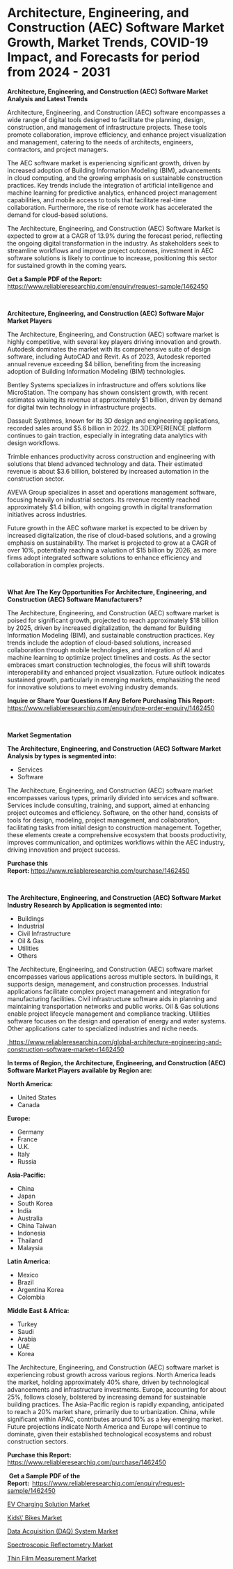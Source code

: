 <p><h1>Architecture, Engineering, and Construction (AEC) Software Market Growth, Market Trends, COVID-19 Impact, and Forecasts for period from 2024 - 2031</h1></p><p><strong>Architecture, Engineering, and Construction (AEC) Software Market Analysis and Latest Trends</strong></p>
<p><p>Architecture, Engineering, and Construction (AEC) software encompasses a wide range of digital tools designed to facilitate the planning, design, construction, and management of infrastructure projects. These tools promote collaboration, improve efficiency, and enhance project visualization and management, catering to the needs of architects, engineers, contractors, and project managers.</p><p>The AEC software market is experiencing significant growth, driven by increased adoption of Building Information Modeling (BIM), advancements in cloud computing, and the growing emphasis on sustainable construction practices. Key trends include the integration of artificial intelligence and machine learning for predictive analytics, enhanced project management capabilities, and mobile access to tools that facilitate real-time collaboration. Furthermore, the rise of remote work has accelerated the demand for cloud-based solutions.</p><p>The Architecture, Engineering, and Construction (AEC) Software Market is expected to grow at a CAGR of 13.9% during the forecast period, reflecting the ongoing digital transformation in the industry. As stakeholders seek to streamline workflows and improve project outcomes, investment in AEC software solutions is likely to continue to increase, positioning this sector for sustained growth in the coming years.</p></p>
<p><strong>Get a Sample PDF of the Report:&nbsp;</strong> <a href="https://www.reliableresearchiq.com/enquiry/request-sample/1462450?utm_campaign=1577&utm_medium=2&utm_source=Github&utm_content=ia&utm_term=15102024&utm_id=architecture-engineering-and-construction-aec-software">https://www.reliableresearchiq.com/enquiry/request-sample/1462450</a></p>
<p>&nbsp;</p>
<p><strong>Architecture, Engineering, and Construction (AEC) Software Major Market Players</strong></p>
<p><p>The Architecture, Engineering, and Construction (AEC) software market is highly competitive, with several key players driving innovation and growth. Autodesk dominates the market with its comprehensive suite of design software, including AutoCAD and Revit. As of 2023, Autodesk reported annual revenue exceeding $4 billion, benefiting from the increasing adoption of Building Information Modeling (BIM) technologies.</p><p>Bentley Systems specializes in infrastructure and offers solutions like MicroStation. The company has shown consistent growth, with recent estimates valuing its revenue at approximately $1 billion, driven by demand for digital twin technology in infrastructure projects.</p><p>Dassault Systèmes, known for its 3D design and engineering applications, recorded sales around $5.6 billion in 2022. Its 3DEXPERIENCE platform continues to gain traction, especially in integrating data analytics with design workflows.</p><p>Trimble enhances productivity across construction and engineering with solutions that blend advanced technology and data. Their estimated revenue is about $3.6 billion, bolstered by increased automation in the construction sector.</p><p>AVEVA Group specializes in asset and operations management software, focusing heavily on industrial sectors. Its revenue recently reached approximately $1.4 billion, with ongoing growth in digital transformation initiatives across industries.</p><p>Future growth in the AEC software market is expected to be driven by increased digitalization, the rise of cloud-based solutions, and a growing emphasis on sustainability. The market is projected to grow at a CAGR of over 10%, potentially reaching a valuation of $15 billion by 2026, as more firms adopt integrated software solutions to enhance efficiency and collaboration in complex projects.</p></p>
<p>&nbsp;</p>
<p><strong>What Are The Key Opportunities For Architecture, Engineering, and Construction (AEC) Software Manufacturers?</strong></p>
<p><p>The Architecture, Engineering, and Construction (AEC) software market is poised for significant growth, projected to reach approximately $18 billion by 2025, driven by increased digitalization, the demand for Building Information Modeling (BIM), and sustainable construction practices. Key trends include the adoption of cloud-based solutions, increased collaboration through mobile technologies, and integration of AI and machine learning to optimize project timelines and costs. As the sector embraces smart construction technologies, the focus will shift towards interoperability and enhanced project visualization. Future outlook indicates sustained growth, particularly in emerging markets, emphasizing the need for innovative solutions to meet evolving industry demands.</p></p>
<p><strong>Inquire or Share Your Questions If Any Before Purchasing This Report:</strong> <a href="https://www.reliableresearchiq.com/enquiry/pre-order-enquiry/1462450?utm_campaign=1577&utm_medium=2&utm_source=Github&utm_content=ia&utm_term=15102024&utm_id=architecture-engineering-and-construction-aec-software">https://www.reliableresearchiq.com/enquiry/pre-order-enquiry/1462450</a></p>
<p>&nbsp;</p>
<p><strong>Market Segmentation</strong></p>
<p><strong>The Architecture, Engineering, and Construction (AEC) Software Market Analysis by types is segmented into:</strong></p>
<p><ul><li>Services</li><li>Software</li></ul></p>
<p><p>The Architecture, Engineering, and Construction (AEC) software market encompasses various types, primarily divided into services and software. Services include consulting, training, and support, aimed at enhancing project outcomes and efficiency. Software, on the other hand, consists of tools for design, modeling, project management, and collaboration, facilitating tasks from initial design to construction management. Together, these elements create a comprehensive ecosystem that boosts productivity, improves communication, and optimizes workflows within the AEC industry, driving innovation and project success.</p></p>
<p><strong>Purchase this Report:&nbsp;</strong><a href="https://www.reliableresearchiq.com/purchase/1462450?utm_campaign=1577&utm_medium=2&utm_source=Github&utm_content=ia&utm_term=15102024&utm_id=architecture-engineering-and-construction-aec-software">https://www.reliableresearchiq.com/purchase/1462450</a></p>
<p>&nbsp;</p>
<p><strong>The Architecture, Engineering, and Construction (AEC) Software Market Industry Research by Application is segmented into:</strong></p>
<p><ul><li>Buildings</li><li>Industrial</li><li>Civil Infrastructure</li><li>Oil & Gas</li><li>Utilities</li><li>Others</li></ul></p>
<p><p>The Architecture, Engineering, and Construction (AEC) software market encompasses various applications across multiple sectors. In buildings, it supports design, management, and construction processes. Industrial applications facilitate complex project management and integration for manufacturing facilities. Civil infrastructure software aids in planning and maintaining transportation networks and public works. Oil & Gas solutions enable project lifecycle management and compliance tracking. Utilities software focuses on the design and operation of energy and water systems. Other applications cater to specialized industries and niche needs.</p></p>
<p><a href="https://www.reliableresearchiq.com/global-architecture-engineering-and-construction-software-market-r1462450?utm_campaign=1577&utm_medium=2&utm_source=Github&utm_content=ia&utm_term=15102024&utm_id=architecture-engineering-and-construction-aec-software">&nbsp;https://www.reliableresearchiq.com/global-architecture-engineering-and-construction-software-market-r1462450</a></p>
<p><strong>In terms of Region, the Architecture, Engineering, and Construction (AEC) Software Market Players available by Region are:</strong></p>
<p>
    <p> <strong> North America: </strong>
        <ul>
            <li>United States</li>
            <li>Canada</li>
        </ul>
        </p> 
    <p> <strong> Europe: </strong>
        <ul>
            <li>Germany</li>
            <li>France</li>
            <li>U.K.</li>
            <li>Italy</li>
            <li>Russia</li>
        </ul>
        </p> 
    <p> <strong> Asia-Pacific: </strong>
        <ul>
            <li>China</li>
            <li>Japan</li>
            <li>South Korea</li>
            <li>India</li>
            <li>Australia</li>
            <li>China Taiwan</li>
            <li>Indonesia</li>
            <li>Thailand</li>
            <li>Malaysia</li>
        </ul>
        </p> 
    <p> <strong> Latin America: </strong>
        <ul>
            <li>Mexico</li>
            <li>Brazil</li>
            <li>Argentina Korea</li>
            <li>Colombia</li>
        </ul>
        </p> 
    <p> <strong> Middle East & Africa: </strong>
        <ul>
            <li>Turkey</li>
            <li>Saudi</li>
            <li>Arabia</li>
            <li>UAE</li>
            <li>Korea</li>
        </ul>
    </p>
    </p>
<p><p>The Architecture, Engineering, and Construction (AEC) software market is experiencing robust growth across various regions. North America leads the market, holding approximately 40% share, driven by technological advancements and infrastructure investments. Europe, accounting for about 25%, follows closely, bolstered by increasing demand for sustainable building practices. The Asia-Pacific region is rapidly expanding, anticipated to reach a 20% market share, primarily due to urbanization. China, while significant within APAC, contributes around 10% as a key emerging market. Future projections indicate North America and Europe will continue to dominate, given their established technological ecosystems and robust construction sectors.</p></p>
<p><strong>Purchase this Report: </strong><a href="https://www.reliableresearchiq.com/purchase/1462450?utm_campaign=1577&utm_medium=2&utm_source=Github&utm_content=ia&utm_term=15102024&utm_id=architecture-engineering-and-construction-aec-software">https://www.reliableresearchiq.com/purchase/1462450</a></p>
<p>&nbsp;<strong>Get a Sample PDF of the Report:&nbsp;&nbsp;</strong><a href="https://www.reliableresearchiq.com/enquiry/request-sample/1462450?utm_campaign=1577&utm_medium=2&utm_source=Github&utm_content=ia&utm_term=15102024&utm_id=architecture-engineering-and-construction-aec-software">https://www.reliableresearchiq.com/enquiry/request-sample/1462450</a></p>
<p><strong></strong></p>
<p><p><a href="https://www.linkedin.com/pulse/navigating-global-ev-charging-solution-market-from-trends-x4kve?utm_campaign=1577&utm_medium=2&utm_source=Github&utm_content=ia&utm_term=15102024&utm_id=architecture-engineering-and-construction-aec-software">EV Charging Solution Market</a></p><p><a href="https://github.com/wenonaelwil/Market-Research-Report-List-1/blob/main/kids-bikes-market.md?utm_campaign=1577&utm_medium=2&utm_source=Github&utm_content=ia&utm_term=15102024&utm_id=architecture-engineering-and-construction-aec-software">Kids\' Bikes Market</a></p><p><a href="https://github.com/elizabethdagraca/Market-Research-Report-List-5/blob/main/data-acquisition-daq-system-market.md?utm_campaign=1577&utm_medium=2&utm_source=Github&utm_content=ia&utm_term=15102024&utm_id=architecture-engineering-and-construction-aec-software">Data Acquisition (DAQ) System Market</a></p><p><a href="https://issuu.com/reportprime-2/docs/spectroscopic-reflectometry-market-_b204ddac125db5?utm_campaign=1577&utm_medium=2&utm_source=Github&utm_content=ia&utm_term=15102024&utm_id=architecture-engineering-and-construction-aec-software">Spectroscopic Reflectometry Market</a></p><p><a href="https://issuu.com/reportprime-2/docs/thin-film-measurement-market-size-2_6c783eefc7e5ea?utm_campaign=1577&utm_medium=2&utm_source=Github&utm_content=ia&utm_term=15102024&utm_id=architecture-engineering-and-construction-aec-software">Thin Film Measurement Market</a></p></p>